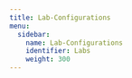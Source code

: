 ```yaml
---
title: Lab-Configurations
menu:
  sidebar:
    name: Lab-Configurations
    identifier: Labs
    weight: 300
---
```

